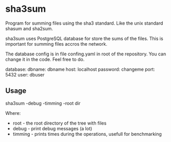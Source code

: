 # sha3sum
Program for summing files using the sha3 standard. Like the unix standard shasum and sha2sum.

sha3sum uses PostgreSQL database for store the sums of the files. This is important for summing files accros the network.

The database config is in file confing.yaml in root of the repository. You can change it in the code. Feel free to do.

database:
    dbname: dbname
    host: localhost
    password: changeme
    port: 5432
    user: dbuser

## Usage

sha3sum -debug -timming -root dir

Where:
- root - the root directory of the tree with files
- debug - print debug messages (a lot)
- timming - prints times during the operations, usefull for benchmarking

